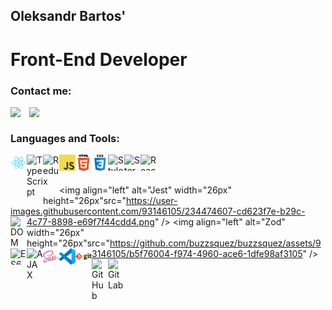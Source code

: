 ## Oleksandr Bartos'

# Front-End Developer

### Contact me:

[<img align="left"  width="30px" src="https://user-images.githubusercontent.com/93146105/166655312-040be534-99a3-4c68-a3c0-51120ee1c9a8.png" />][mail][<img align="left"  width="30px" src="https://user-images.githubusercontent.com/93146105/166655019-e66488ca-75fb-4e01-b101-6600df266b13.png" />][telegram]

<br />

### Languages and Tools:

<img align="left" alt="React" width="26px" src="https://raw.githubusercontent.com/github/explore/80688e429a7d4ef2fca1e82350fe8e3517d3494d/topics/react/react.png" />
<img align="left" alt="TypeScript" width="26px" src="https://user-images.githubusercontent.com/93146105/166652865-25694edd-1671-4e89-995b-39fddfdc5186.png" />
<img align="left" alt="Redux" width="26px" src="https://user-images.githubusercontent.com/93146105/196131814-f0762548-9181-45cb-b325-52c1e8c48285.png" />
<img align="left" alt="JavaScript" width="26px" src="https://raw.githubusercontent.com/github/explore/80688e429a7d4ef2fca1e82350fe8e3517d3494d/topics/javascript/javascript.png" />
<img align="left" alt="HTML5" width="26px" src="https://raw.githubusercontent.com/github/explore/80688e429a7d4ef2fca1e82350fe8e3517d3494d/topics/html/html.png" />
<img align="left" alt="CSS3" width="26px" src="https://raw.githubusercontent.com/github/explore/80688e429a7d4ef2fca1e82350fe8e3517d3494d/topics/css/css.png" />
<img align="left" alt="Styled components" width="26px" height="26px"src="https://user-images.githubusercontent.com/93146105/234473891-0520d21b-d041-4afb-93d7-d9713cd715a9.svg" />
<img align="left" alt="Storybook" width="26px" height="26px"src="https://user-images.githubusercontent.com/93146105/234474149-ec1e77ab-dc45-48d9-8e77-39217a796e8c.svg" />
<img align="left" alt="React-hook-form" width="26px" height="26px"src="https://github.com/buzzsquez/buzzsquez/assets/93146105/e148d4dc-5f6c-43db-9eda-66b2960ea786" />

<br />
<br />

<img align="left" alt="Jest" width="26px" height="26px"src="https://user-images.githubusercontent.com/93146105/234474607-cd623f7e-b29c-4c77-8898-e69f7f44cdd4.png" />
<img align="left" alt="DOM" width="26px" src="https://user-images.githubusercontent.com/93146105/166656696-d4a33546-8c6e-4d28-9d46-2a6de8c6313e.png" />
<img align="left" alt="Zod" width="26px" height="26px"src="https://github.com/buzzsquez/buzzsquez/assets/93146105/b5f76004-f974-4960-ace6-1dfe98af3105" />
<img align="left" alt="ES6" width="26px" height="26px" src="https://user-images.githubusercontent.com/93146105/166651766-9ad40c8d-17c6-4096-815c-cecd15ea1e5b.png" />
<img align="left" alt="AJAX" width="26px" src="https://user-images.githubusercontent.com/93146105/166657118-08cf1d74-7510-47c1-8e35-b53bbb9eba7f.png" />
<img align="left" alt="Sass" width="26px" src="https://raw.githubusercontent.com/github/explore/80688e429a7d4ef2fca1e82350fe8e3517d3494d/topics/sass/sass.png" />
<img align="left" alt="Visual Studio Code" width="26px" src="https://raw.githubusercontent.com/github/explore/80688e429a7d4ef2fca1e82350fe8e3517d3494d/topics/visual-studio-code/visual-studio-code.png" />
<img align="left" alt="Git" width="26px" src="https://raw.githubusercontent.com/github/explore/80688e429a7d4ef2fca1e82350fe8e3517d3494d/topics/git/git.png" />
<img align="left" alt="GitHub" width="26px" src="https://user-images.githubusercontent.com/93146105/166658216-a6188b67-549d-44af-81c6-17f8e44966c3.svg" />
<img align="left" alt="GitLab" width="26px" src="https://user-images.githubusercontent.com/93146105/234473378-25c3944a-70dc-45fe-86bc-ee6fe8e073a8.svg" />

<br />
<br />

[mail]: mailto:buzzsquez@gmail.com
[telegram]:https://t.me/Buzzsquez

<!---
buzzsquez/buzzsquez is a ✨ special ✨ repository because its `README.md` (this file) appears on your GitHub profile.
You can click the Preview link to take a look at your changes.
--->
